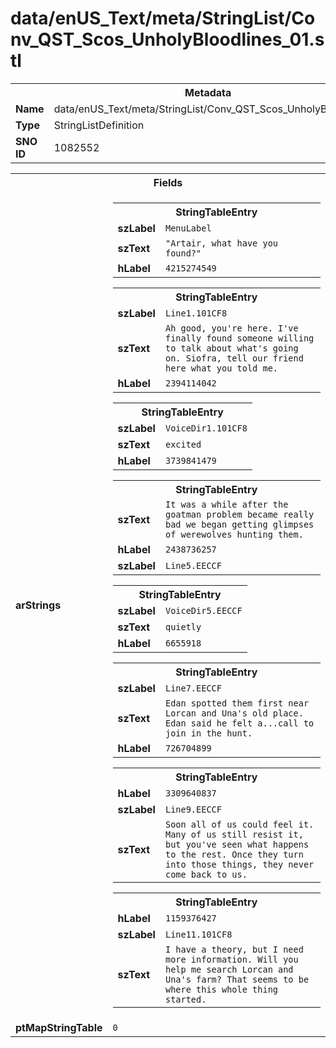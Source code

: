 <h1>data/enUS_Text/meta/StringList/Conv_QST_Scos_UnholyBloodlines_01.stl</h1><table><tr><th colspan="100%">Metadata</th></tr><tr><td><b>Name</b></td><td>data/enUS_Text/meta/StringList/Conv_QST_Scos_UnholyBloodlines_01.stl</td></tr><tr><td><b>Type</b></td><td>StringListDefinition</td></tr><tr><td><b>SNO ID</b></td><td>1082552</td></tr></table>

<table><tr><th colspan="100%">Fields</th></tr><tr><td><b>arStrings</b></td><td><table><tr><th colspan="100%">StringTableEntry</th></tr><tr><td><b>szLabel</b></td><td><code>MenuLabel</code></td></tr><tr><td><b>szText</b></td><td><code>"Artair, what have you found?"</code></td></tr><tr><td><b>hLabel</b></td><td><code>4215274549</code></td></tr></table>


<table><tr><th colspan="100%">StringTableEntry</th></tr><tr><td><b>szLabel</b></td><td><code>Line1.101CF8</code></td></tr><tr><td><b>szText</b></td><td><code>Ah good, you're here. I've finally found someone willing to talk about what's going on. Siofra, tell our friend here what you told me.</code></td></tr><tr><td><b>hLabel</b></td><td><code>2394114042</code></td></tr></table>


<table><tr><th colspan="100%">StringTableEntry</th></tr><tr><td><b>szLabel</b></td><td><code>VoiceDir1.101CF8</code></td></tr><tr><td><b>szText</b></td><td><code>excited</code></td></tr><tr><td><b>hLabel</b></td><td><code>3739841479</code></td></tr></table>


<table><tr><th colspan="100%">StringTableEntry</th></tr><tr><td><b>szText</b></td><td><code>It was a while after the goatman problem became really bad we began getting glimpses of werewolves hunting them.</code></td></tr><tr><td><b>hLabel</b></td><td><code>2438736257</code></td></tr><tr><td><b>szLabel</b></td><td><code>Line5.EECCF</code></td></tr></table>


<table><tr><th colspan="100%">StringTableEntry</th></tr><tr><td><b>szLabel</b></td><td><code>VoiceDir5.EECCF</code></td></tr><tr><td><b>szText</b></td><td><code>quietly</code></td></tr><tr><td><b>hLabel</b></td><td><code>6655918</code></td></tr></table>


<table><tr><th colspan="100%">StringTableEntry</th></tr><tr><td><b>szLabel</b></td><td><code>Line7.EECCF</code></td></tr><tr><td><b>szText</b></td><td><code>Edan spotted them first near Lorcan and Una's old place. Edan said he felt a...call to join in the hunt.</code></td></tr><tr><td><b>hLabel</b></td><td><code>726704899</code></td></tr></table>


<table><tr><th colspan="100%">StringTableEntry</th></tr><tr><td><b>hLabel</b></td><td><code>3309640837</code></td></tr><tr><td><b>szLabel</b></td><td><code>Line9.EECCF</code></td></tr><tr><td><b>szText</b></td><td><code>Soon all of us could feel it. Many of us still resist it, but you've seen what happens to the rest. Once they turn into those things, they never come back to us.</code></td></tr></table>


<table><tr><th colspan="100%">StringTableEntry</th></tr><tr><td><b>hLabel</b></td><td><code>1159376427</code></td></tr><tr><td><b>szLabel</b></td><td><code>Line11.101CF8</code></td></tr><tr><td><b>szText</b></td><td><code>I have a theory, but I need more information. Will you help me search Lorcan and Una's farm? That seems to be where this whole thing started.</code></td></tr></table>


</td></tr><tr><td><b>ptMapStringTable</b></td><td><code>0</code></td></tr></table>


